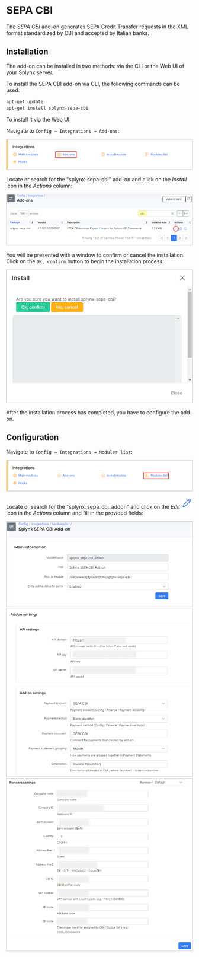 SEPA CBI
=======================

The *SEPA CBI* add-on generates SEPA Credit Transfer requests in the XML format standardized by CBI and accepted by Italian banks.

## Installation

The add-on can be installed in two methods: via the CLI or the Web UI of your Splynx server.

To install the SEPA CBI add-on via CLI, the following commands can be used:

```bash
apt-get update
apt-get install splynx-sepa-cbi
```

To install it via the Web UI:

Navigate to `Config → Integrations → Add-ons`:

![addons](addons.png)

Locate or search for the "splynx-sepa-cbi" add-on and click on the *Install* icon in the *Actions* column: 

![install](install_btn.png)

You will be presented with a window to confirm or cancel the installation. Click on the `OK, confirm` button to begin the installation process:

![](confirm.png)

After the installation process has completed, you have to configure the add-on.

## Configuration

Navigate to `Config → Integrations → Modules list`:

![](modules.png)

Locate or search for the "splynx_sepa_cbi_addon" and click on the *Edit* <icon class="image-icon">![image](edit.png)</icon> icon in the *Actions* column and fill in the provided fields:

![](settings1.png)
![](settings2.png)
![](settings3.png)

